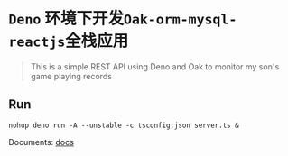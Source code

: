 # `Deno` 环境下开发`Oak-orm-mysql-reactjs`全栈应用


> This is a simple REST API using Deno and Oak to monitor my son's game playing records

## Run
```
nohup deno run -A --unstable -c tsconfig.json server.ts &
```

Documents: [docs](docs/tutorial.md)